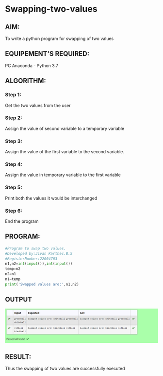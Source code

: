 # Swapping-two-values
## AIM:
To write a python program for swapping of two values
## EQUIPEMENT'S REQUIRED: 
PC
Anaconda - Python 3.7
## ALGORITHM: 
### Step 1:
Get the two values from the user
### Step 2: 
Assign the value of second variable to a temporary variable 
### Step 3: 
Assign the value of the first variable to the second variable.
### Step 4:  
Assign the value in temporary variable to the first variable
### Step 5: 
Print both the values it would be interchanged
### Step 6: 
End the program
## PROGRAM:
```python
#Program to swap two values.
#Developed by:Jivan Karthec.B.S
#RegisterNumber:22004763
n1,n2=int(input()),int(input())
temp=n2
n2=n1
n1=temp
print('Swapped values are:',n1,n2)
```
## OUTPUT
![output](g.png)



## RESULT:
Thus the swapping of two values are successfully executed



